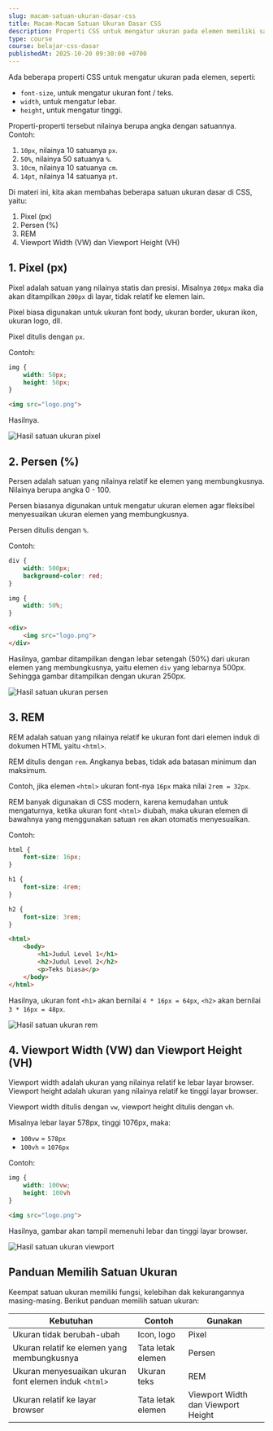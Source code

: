 ```yaml
---
slug: macam-satuan-ukuran-dasar-css
title: Macam-Macam Satuan Ukuran Dasar CSS
description: Properti CSS untuk mengatur ukuran pada elemen memiliki satuan yang bermacam-macam jenisnya, seperti pixel, persen, rem, vw dan vh
type: course
course: belajar-css-dasar
publishedAt: 2025-10-20 09:30:00 +0700
---
```


Ada beberapa properti CSS untuk mengatur ukuran pada elemen, seperti:

- `font-size`, untuk mengatur ukuran font / teks.
- `width`, untuk mengatur lebar.
- `height`, untuk mengatur tinggi.

Properti-properti tersebut nilainya berupa angka dengan satuannya. Contoh:

1. `10px`, nilainya 10 satuanya `px`.
2. `50%`, nilainya 50 satuanya `%`.
3. `10cm`, nilainya 10 satuanya `cm`.
4. `14pt`, nilainya 14 satuanya `pt`.

Di materi ini, kita akan membahas beberapa satuan ukuran dasar di CSS, yaitu:

1. Pixel (px)
2. Persen (%)
3. REM
4. Viewport Width (VW) dan Viewport Height (VH)

## 1. Pixel (px)

Pixel adalah satuan yang nilainya statis dan presisi. Misalnya `200px` maka dia akan ditampilkan `200px` di layar, tidak relatif ke elemen lain.

Pixel biasa digunakan untuk ukuran font body, ukuran border, ukuran ikon, ukuran logo, dll.

Pixel ditulis dengan `px`.

Contoh:

```css
img {
    width: 50px;
    height: 50px;
}
```

```html
<img src="logo.png">
```

Hasilnya.

![Hasil satuan ukuran pixel](./images/6-macam-satuan-ukuran-dasar-css/hasil-satuan-pixel.png)

## 2. Persen (%)

Persen adalah satuan yang nilainya relatif ke elemen yang membungkusnya. Nilainya berupa angka 0 - 100.

Persen biasanya digunakan untuk mengatur ukuran elemen agar fleksibel menyesuaikan ukuran elemen yang membungkusnya.

Persen ditulis dengan `%`.

Contoh:

```css
div {
    width: 500px;
    background-color: red;
}

img {
    width: 50%;
}
```

```html
<div>
    <img src="logo.png">
</div>
```

Hasilnya, gambar ditampilkan dengan lebar setengah (50%) dari ukuran elemen yang membungkusnya, yaitu elemen `div` yang lebarnya 500px. Sehingga gambar ditampilkan dengan ukuran 250px.

![Hasil satuan ukuran persen](./images/6-macam-satuan-ukuran-dasar-css/hasil-satuan-persen.png)

## 3. REM

REM adalah satuan yang nilainya relatif ke ukuran font dari elemen induk di dokumen HTML yaitu `<html>`.

REM ditulis dengan `rem`. Angkanya bebas, tidak ada batasan minimum dan maksimum.

Contoh, jika elemen `<html>` ukuran font-nya `16px` maka nilai `2rem = 32px`.

REM banyak digunakan di CSS modern, karena kemudahan untuk mengaturnya, ketika ukuran font `<html>` diubah, maka ukuran elemen di bawahnya yang menggunakan satuan `rem` akan otomatis menyesuaikan.

Contoh:

```css
html {
    font-size: 16px;
}

h1 {
    font-size: 4rem;
}

h2 {
    font-size: 3rem;
} 
```

```html
<html>
    <body>
        <h1>Judul Level 1</h1>
        <h2>Judul Level 2</h2>
        <p>Teks biasa</p>
    </body>
</html>
```

Hasilnya, ukuran font `<h1>` akan bernilai `4 * 16px = 64px`, `<h2>` akan bernilai `3 * 16px = 48px`.

![Hasil satuan ukuran rem](./images/6-macam-satuan-ukuran-dasar-css/hasil-satuan-rem.png)

## 4. Viewport Width (VW) dan Viewport Height (VH)

Viewport width adalah ukuran yang nilainya relatif ke lebar layar browser. Viewport height adalah ukuran yang nilainya relatif ke tinggi layar browser.

Viewport width ditulis dengan `vw`, viewport height ditulis dengan `vh`.

Misalnya lebar layar 578px, tinggi 1076px, maka:

- `100vw` = `578px`
- `100vh` = `1076px`

Contoh:

```css
img {
    width: 100vw;
    height: 100vh
}
```

```html
<img src="logo.png">
```

Hasilnya, gambar akan tampil memenuhi lebar dan tinggi layar browser.

![Hasil satuan ukuran viewport](./images/6-macam-satuan-ukuran-dasar-css/hasil-satuan-viewport.png)

## Panduan Memilih Satuan Ukuran

Keempat satuan ukuran memiliki fungsi, kelebihan dak kekurangannya masing-masing. Berikut panduan memilih satuan ukuran:

| Kebutuhan | Contoh | Gunakan |
| -------- | -------- | -------- |
| Ukuran tidak berubah-ubah     | Icon, logo     | Pixel     |
| Ukuran relatif ke elemen yang membungkusnya     | Tata letak elemen     | Persen     |
| Ukuran menyesuaikan ukuran font elemen induk `<html>`     | Ukuran teks     | REM     |
| Ukuran relatif ke layar browser     | Tata letak elemen     | Viewport Width dan Viewport Height     |